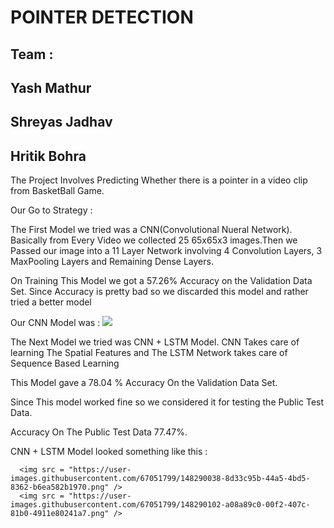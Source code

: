 <h1> POINTER DETECTION

<h2> Team : </h2>
<h2> Yash Mathur </h2>
<h2> Shreyas Jadhav </h2>
<h2> Hritik Bohra </h2>

<p> The Project Involves Predicting Whether there is a pointer in a video clip from BasketBall Game. </p>

<p> Our Go to Strategy : </p>

<p> The First Model we tried was a CNN(Convolutional Nueral Network). Basically from Every Video we collected 25 65x65x3 images.Then we Passed our image into a
11 Layer Network involving 4 Convolution Layers, 3 MaxPooling Layers and Remaining Dense Layers. </p>

<p> On Training This Model we got a 57.26% Accuracy on the Validation Data Set. Since Accuracy is pretty bad so we discarded this model and rather tried a better model
</p>

<p> Our CNN Model was : 
<img src="https://user-images.githubusercontent.com/67051799/148288341-df54ac1d-bf22-49a8-8d1c-3b70051f050c.png" />
  
<p> The Next Model we tried was CNN + LSTM Model. CNN Takes care of learning The Spatial Features and The LSTM Network takes care of Sequence Based Learning </p>

  <p> This Model gave a 78.04 % Accuracy On the Validation Data Set. </p>
 
  <p> Since This model worked fine so we considered it for testing the Public Test Data. </p>

  <p> Accuracy On The Public Test Data 77.47%. </p>
 
  <p> CNN + LSTM Model looked something like this : </p>
    
      <img src = "https://user-images.githubusercontent.com/67051799/148290038-8d33c95b-44a5-4bd5-8362-b6ea582b1970.png" />
      <img src = "https://user-images.githubusercontent.com/67051799/148290102-a08a89c0-00f2-407c-81b0-4911e80241a7.png" />

